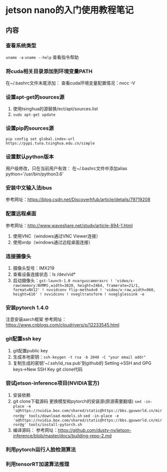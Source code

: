 # jetson nano的入门使用教程笔记

## 内容

### 查看系统类型

`uname -a`
`uname --help` 查看指令帮助

### 将cuda相关目录添加到环境变量PATH

在~/.bashrc文件末尾添加：
查看cuda环境变量配置情况：nvcc -V

### 设置apt-get的sources源

1. 使用tsinghua的源替换/ect/apt/sources.list
2. `sudo apt-get update`

### 设置pip的sources源

`pip config set global.index-url https://pypi.tuna.tsinghua.edu.cn/simple`

### 设置默认python版本

用户级修改，只在当前用户有效：
在~/.bashrc文件中添加alias python='/usr/bin/python3.6'

### 安装中文输入法ibus

参考网址：https://blog.csdn.net/Discoverhfub/article/details/79719208

### 配置远程桌面

参考网址：http://www.waveshare.net/study/article-894-1.html

1. 使用VNC（windows通过VNC Viewer连接）
2. 使用xrdp（windows通过远程桌面连接）

### 连接摄像头

1. 摄像头型号：IMX219
2. 查看设备连接状态：ls /dev/vid*
3. 启动摄像头：`gst-launch-1.0 nvarguscamerasrc ! 'video/x-raw(memory:NVMM),width=3820, height=2464, framerate=21/1, format=NV12' ! nvvidconv flip-method=0 ! 'video/x-raw,width=960, height=616' ! nvvidconv ! nvegltransform ! nveglglessink -e`

### 安装pytorch 1.4.0

注意安装aarch框架
参考网址：https://www.cnblogs.com/cloudrivers/p/12233545.html

### git配置ssh key

1. git配置public key
2. 生成本地密钥：`ssh-keygen -t rsa -b 2048 -C "your email addr"`
3. 复制生成的密钥'~/.ssh/id_rsa.pub'到github的 Setting->SSH and GPG keys->New SSH Key
git clone代码

### 尝试jetson-inference项目(NVIDIA官方)

1. 安装依赖
2. git clone下载源码
更换模型和pytorch的安装源(原源需要翻墙)
`sed -in-place -e 's@https://nvidia.box.com/shared/static@https://bbs.gpuworld.cn/mirror@g' tools/download-models.sh`
`sed -in-place -e 's@https://nvidia.box.com/shared/static@https://bbs.gpuworld.cn/mirror@g' tools/install-pytorch.sh`
3. 编译源码：
参考网址：https://github.com/dusty-nv/jetson-inference/blob/master/docs/building-repo-2.md

### 利用pytorch运行人脸检测算法

### 利用tensorRT加速算法推理